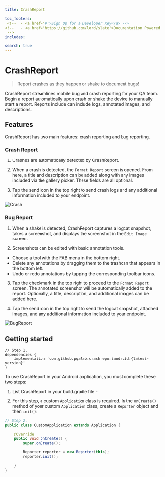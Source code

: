 ```yaml
---
title: CrashReport

toc_footers:
 <!--  - <a href='#'>Sign Up for a Developer Key</a> -->
<!--   - <a href='https://github.com/lord/slate'>Documentation Powered by Slate</a>
 -->
includes:

search: true
---
```


# CrashReport

> Report crashes as they happen or shake to document bugs!

CrashReport streamlines mobile bug and crash reporting for your QA team. Begin a report automatically upon crash or shake the device to manually start a report. Reports include can include logs, annotated images, and descriptions.

## Features

CrashReport has two main features: crash reporting and bug reporting.

### Crash Report

1. Crashes are automatically detected by CrashReport.

2. When a crash is detected, the `Format Report` screen is opened. From here, a title and description can be added along with any images included via the gallery picker. These fields are all optional.

3. Tap the send icon in the top right to send crash logs and any additional information included to your endpoint.

![Crash](https://i.imgur.com/3D6vr80.png)

### Bug Report

1. When a shake is detected, CrashReport captures a logcat snapshot, takes a screenshot, and displays the screenshot in the `Edit Image` screen.

2. Screenshots can be edited with basic annotation tools. 
* Choose a tool with the FAB menu in the bottom right. 
* Delete any annotations by dragging them to the trashcan that appears in the bottom left. 
* Undo or redo annotations by tapping the corresponding toolbar icons.

3. Tap the checkmark in the top right to proceed to the `Format Report` screen. The annotated screenshot will be automatically added to the report. Optionally, a title, description, and additional images can be added here.

4. Tap the send icon in the top right to send the logcat snapshot, attached images, and any additional information included to your endpoint.

![BugReport](https://i.imgur.com/0QdChk8.png)

## Getting started

```
// Step 1.
dependencies {
    implementation 'com.github.pqalab:crashreportandroid:{latest-version}'
}
```

To use CrashReport in your Android application, you must complete these two steps:

1. List CrashReport in your build.gradle file -

2. For this step, a custom `Application` class is required. In the `onCreate()` method of your custom `Application` class, create a `Reporter` object and then `init()`:

```java
// Step 2.
public class CustomApplication extends Application {

    @Override
    public void onCreate() {
        super.onCreate();

        Reporter reporter = new Reporter(this);
        reporter.init();

    }
}
```
